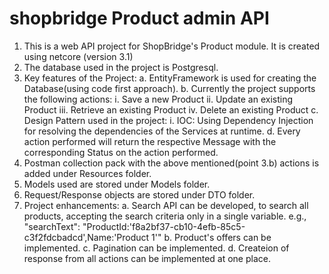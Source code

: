 # shopbridge Product admin API
1. This is a web API project for ShopBridge's Product module. It is created using netcore (version 3.1)
2. The database used in the project is Postgresql.
3. Key features of the Project:
	a. EntityFramework is used for creating the Database(using code first approach).
	b. Currently the project supports the following actions:
		i. Save a new Product
		ii. Update an existing Product
		iii. Retrieve an existing Product
		iv. Delete an existing Product
	c. Design Pattern used in the project:
		i. IOC: Using Dependency Injection for resolving the dependencies of the Services at runtime.
	d. Every action performed will return the respective Message with the corresponding Status on the action performed.
4. Postman collection pack with the above mentioned(point 3.b) actions is added under Resources folder.
5. Models used are stored under Models folder.
6. Request/Response objects are stored under DTO folder.
7. Project enhancements:
	a. Search API can be developed, to search all products, accepting the search criteria only in a single variable. e.g., "searchText": "ProductId:'f8a2bf37-cb10-4efb-85c5-c3f2fdcbadcd',Name:'Product 1'"
	b. Product's offers can be implemented.
	c. Pagination can be implemented.
	d. Createion of response from all actions can be implemented at one place.